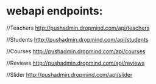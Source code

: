 # webapi endpoints:

//Teachers
http://pushadmin.dropmind.com/api/teachers

//Students
http://pushadmin.dropmind.com/api/students

//Courses
http://pushadmin.dropmind.com/api/courses

//Reviews
http://pushadmin.dropmind.com/api/reviews

//Slider
http://pushadmin.dropmind.com/api/slider
